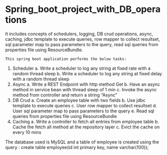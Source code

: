# Spring_boot_project_with_DB_operations
It includes concepts of schedulers, logging, DB crud operations, async, caching, jdbc template to execute queries, row mapper to collect resultset, sql parameter map to pass parameters to the query, read sql queries from properties file using ResourceBundle.

    This spring boot application performs the below tasks:
1.	Scheduler
a.	Write a scheduler to log any string at fixed  rate with a random thread sleep
b.	Write a scheduler to log any string at fixed  delay with a random thread sleep
2.	Async
a.	Write a REST Endpoint with http method Get
b.	Have an async method in service bean with thread sleep of 1 min
c.	Invoke the async method from controller and return a string “Async”
3.	DB Crud
a.	Create an employee table with two fields
b.	Use jdbc template to execute queries
c.	User row mapper to collect resultset
d.	User sql parameter map to pass parameters to the query
e.	Read sql queries from properties file using ResourceBundle
4.	Caching
a.	Write a controller to fetch all entries from employee table
b.	Cache the fetch all method at the repository layer
c.	Evict the cache on every 10 mins

The database used is MySQL and a table of employee is created using the query :
create table employee(id int primary key, name varchar(100));
